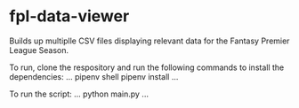 # fpl-data-viewer

Builds up multiplle CSV files displaying relevant data for the Fantasy Premier League Season.

To run, clone the respository and run the following commands to install the dependencies:
 ...
 pipenv shell
 pipenv install
 ...

 To run the script:
 ...
 python main.py
 ...